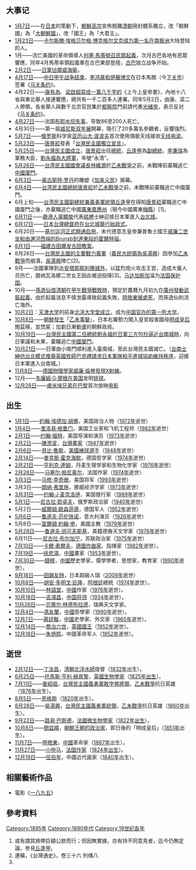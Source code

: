 ## 大事记

  - [1月7日](../Page/1月7日.md "wikilink")——在[日本](../Page/日本.md "wikilink")的策動下，[朝鮮高宗](../Page/朝鮮高宗.md "wikilink")宣佈脫離[清朝](../Page/清朝.md "wikilink")冊封體系獨立，改「朝鮮國」為「[大朝鮮國](https://zh.wikipedia.org/wiki/大朝鮮國 "wikilink")」，改「國王」為「大君主」。
  - [1月23日](../Page/1月23日.md "wikilink")——[卡尔斯滕·埃格贝尔格·博克格尔文克成为第一名在](https://zh.wikipedia.org/wiki/卡尔斯滕·埃格贝尔格·博克格尔文克 "wikilink")[南极洲](../Page/南极洲.md "wikilink")大陆登陆的人。
  - 1月——流亡美國的革命領導人[何塞·馬蒂號召民眾起義](https://zh.wikipedia.org/wiki/何塞·馬蒂 "wikilink")，次月古巴各地有民眾響應，同年4月馬蒂率領起義軍在古巴東部登陸，[古巴](../Page/古巴.md "wikilink")独立战争开始。
  - [2月2日](../Page/2月2日.md "wikilink")——[日軍佔領](https://zh.wikipedia.org/wiki/日軍 "wikilink")[威海衛](https://zh.wikipedia.org/wiki/威海衛 "wikilink")。
  - [4月17日](../Page/4月17日.md "wikilink")——[中日甲午战争结束](https://zh.wikipedia.org/wiki/中日甲午战争 "wikilink")，[李鸿章和](https://zh.wikipedia.org/wiki/李鸿章 "wikilink")[伊藤博文](../Page/伊藤博文.md "wikilink")在日本馬關（今[下关市](../Page/下关市.md "wikilink")）签署《[马关条约](../Page/马关条约.md "wikilink")》。
  - 4月22日——[康有為](https://zh.wikipedia.org/wiki/康有為 "wikilink")、[梁啟超寫成一萬八千字的](https://zh.wikipedia.org/wiki/梁啟超 "wikilink")《上今上皇帝書》，內地十八省與東北舉人接連響應，總共有一千二百多人連署。同年5月2日，由康、梁二人帶領，各省舉人與數千北京官民集於[都察院](../Page/都察院.md "wikilink")門前請代奏[光緒帝](https://zh.wikipedia.org/wiki/光緒帝 "wikilink")，表示反对《[马关条约](../Page/马关条约.md "wikilink")》。
  - [4月27日](../Page/4月27日.md "wikilink")——法国[布耶水坝失事](https://zh.wikipedia.org/wiki/布耶 "wikilink")，导致86至200人死亡。
  - 4月30日——第一屆[威尼斯双年展](../Page/威尼斯双年展.md "wikilink")開幕，吸引了20多萬名參觀者，反響強烈。
  - [5月7日](../Page/5月7日.md "wikilink")——[俄罗斯](../Page/俄罗斯.md "wikilink")科学家[亚历山大·波波夫](../Page/亚历山大·波波夫.md "wikilink")首次使用偶极天线接收[无线电波](https://zh.wikipedia.org/wiki/无线电波 "wikilink")。
  - [5月23日](../Page/5月23日.md "wikilink")——[唐景崧](../Page/唐景崧.md "wikilink")發表「[台灣民主國獨立宣言](https://zh.wikipedia.org/wiki/台灣民主國 "wikilink")」。
  - [5月25日](../Page/5月25日.md "wikilink")——[台灣民主國成立](https://zh.wikipedia.org/wiki/台灣民主國 "wikilink")，[唐景崧](../Page/唐景崧.md "wikilink")出任[總統](../Page/總統.md "wikilink")，[丘逢甲](../Page/丘逢甲.md "wikilink")為[副總統](https://zh.wikipedia.org/wiki/副總統 "wikilink")，[李秉瑞](../Page/李秉瑞.md "wikilink")為軍務大臣，[劉永福為大將軍](https://zh.wikipedia.org/wiki/劉永福 "wikilink")，年號“永清”。
  - [5月26日](../Page/5月26日.md "wikilink")——[台湾民主國國會議長](https://zh.wikipedia.org/wiki/台湾民主國 "wikilink")[林維源](../Page/林維源.md "wikilink")於[乙未戰爭](../Page/乙未戰爭.md "wikilink")之前，未戰陣前棄職逃亡[中國](../Page/中國.md "wikilink")[廈門](https://zh.wikipedia.org/wiki/廈門 "wikilink")。
  - [6月3日](../Page/6月3日.md "wikilink")——[奥古斯特·罗丹](../Page/奥古斯特·罗丹.md "wikilink")的雕塑《[加来义民](https://zh.wikipedia.org/wiki/加来义民 "wikilink")》揭幕。
  - [6月4日](../Page/6月4日.md "wikilink")——[台湾民主國總統](https://zh.wikipedia.org/wiki/台湾民主國 "wikilink")[唐景崧](../Page/唐景崧.md "wikilink")於[乙未戰爭](../Page/乙未戰爭.md "wikilink")之前，未戰陣前棄職逃亡中國廈門。
  - 6月上旬——[台湾民主國副總統兼義勇軍統領](https://zh.wikipedia.org/wiki/台湾民主國 "wikilink")[丘逢甲](../Page/丘逢甲.md "wikilink")在得知[唐景崧](../Page/唐景崧.md "wikilink")棄職逃亡中國廈門之後，亦棄職逃亡中國[廣東](https://zh.wikipedia.org/wiki/廣東 "wikilink")[嘉應州](https://zh.wikipedia.org/wiki/嘉應州 "wikilink")（現今中國廣東[梅縣](https://zh.wikipedia.org/wiki/梅縣 "wikilink")）\[1\]。
  - [6月11日](../Page/6月11日.md "wikilink")——[鹿港人](https://zh.wikipedia.org/wiki/彰化縣 "wikilink")[辜顯榮](../Page/辜顯榮.md "wikilink")代表[艋舺](../Page/艋舺.md "wikilink")士紳迎接日本軍進入[台北城](https://zh.wikipedia.org/wiki/台北 "wikilink")。
  - [6月17日](../Page/6月17日.md "wikilink")——[日本](../Page/日本.md "wikilink")[台灣總督府在](https://zh.wikipedia.org/wiki/台灣總督府 "wikilink")[台北城舉行始政式](https://zh.wikipedia.org/wiki/台北城 "wikilink")。
  - 6月20日——[基尔运河正式開通启用](https://zh.wikipedia.org/wiki/基尔运河 "wikilink")，末代德意志皇帝兼普魯士國王[威廉二世坐船由運河西端的Brunsb到達東段的霍爾特瑙](https://zh.wikipedia.org/wiki/威廉二世_\(德國\) "wikilink")。
  - [8月1日](../Page/8月1日.md "wikilink")——[福建](https://zh.wikipedia.org/wiki/福建 "wikilink")[古田爆发](https://zh.wikipedia.org/wiki/古田 "wikilink")[古田教案](../Page/古田教案.md "wikilink")。
  - 8月28日——[台灣民主國的主要戰力](https://zh.wikipedia.org/wiki/台灣民主國 "wikilink")[義軍](https://zh.wikipedia.org/wiki/義軍 "wikilink")（[義民大統領為](https://zh.wikipedia.org/wiki/義民 "wikilink")[吳湯興](../Page/吳湯興.md "wikilink")）因參加[乙未戰爭](../Page/乙未戰爭.md "wikilink")而崩潰，[吳湯興](../Page/吳湯興.md "wikilink")陣亡\[2\]。
  - 9月——法國軍隊到达[安塔那那利佛城外](https://zh.wikipedia.org/wiki/安塔那那利佛 "wikilink")，以猛烈炮火攻击王宫，造成大量人员伤亡，腊纳瓦洛娜二世女王因此被迫投降\[3\]。[马达加斯加](../Page/马达加斯加.md "wikilink")淪为[法国](https://zh.wikipedia.org/wiki/法国 "wikilink")[保护国](https://zh.wikipedia.org/wiki/保护国 "wikilink")。
  - 10月——[孫逸仙借](https://zh.wikipedia.org/wiki/孫逸仙 "wikilink")[清朝](../Page/清朝.md "wikilink")在[甲午戰爭戰敗時](https://zh.wikipedia.org/wiki/甲午戰爭 "wikilink")，預定於農曆九月初九在[廣州發動](https://zh.wikipedia.org/wiki/廣州 "wikilink")[武裝起義](../Page/乙未廣州起義.md "wikilink")，由於起義消息不慎泄露導致起義失敗，[陸皓東被處死](https://zh.wikipedia.org/wiki/陸皓東 "wikilink")，而孫逸仙則流亡海外。
  - [10月2日](../Page/10月2日.md "wikilink")：[天津大学](../Page/天津大学.md "wikilink")的前身[北洋大学堂成立](https://zh.wikipedia.org/wiki/北洋大学堂 "wikilink")，成为[中国官办的第一所](https://zh.wikipedia.org/wiki/中国 "wikilink")[大学](https://zh.wikipedia.org/wiki/大学 "wikilink")。
  - [10月8日](../Page/10月8日.md "wikilink")——[朝鮮發生](https://zh.wikipedia.org/wiki/朝鮮王朝 "wikilink")「[乙未事變](https://zh.wikipedia.org/wiki/乙未事變 "wikilink")」，日本右翼勢力闖入皇宮殺害國母[明成皇后](../Page/明成皇后.md "wikilink")閔茲暎，並焚屍；加劇日漸動盪的朝鮮政局。
  - [10月19日](../Page/10月19日.md "wikilink")——[台灣民主國第二任總統](https://zh.wikipedia.org/wiki/台灣民主國 "wikilink")[劉永福於日軍三方包抄逼近](https://zh.wikipedia.org/wiki/劉永福 "wikilink")[台南城時](https://zh.wikipedia.org/wiki/台南城 "wikilink")，向日軍議和未果，棄職逃亡[中國](../Page/中國.md "wikilink")[廈門](https://zh.wikipedia.org/wiki/廈門 "wikilink")。
  - [10月21日](../Page/10月21日.md "wikilink")——日軍由小南門順利進入臺南城，至此台灣民主國滅亡。（[台南士紳仿台北模式推舉英國牧師](https://zh.wikipedia.org/wiki/台南 "wikilink")[巴克禮請求日本軍隊和平進城協助維持秩序](https://zh.wikipedia.org/wiki/巴克禮 "wikilink")，迎接日本軍進入台南城。）
  - [11月8日](../Page/11月8日.md "wikilink")——[德國物理學家](https://zh.wikipedia.org/wiki/德國 "wikilink")[威廉·倫琴發現](https://zh.wikipedia.org/wiki/威廉·倫琴 "wikilink")[X射線](https://zh.wikipedia.org/wiki/X射線 "wikilink")。
  - 12月——[韦廉姆·G·摩根在](https://zh.wikipedia.org/wiki/韦廉姆·G·摩根 "wikilink")[美国](../Page/美国.md "wikilink")发明[排球](../Page/排球.md "wikilink")。
  - [12月28日](../Page/12月28日.md "wikilink")——[盧米埃兄弟在](https://zh.wikipedia.org/wiki/盧米埃兄弟 "wikilink")[巴黎](../Page/巴黎.md "wikilink")首次放映[电影](../Page/电影.md "wikilink")

## 出生

  - [1月1日](../Page/1月1日.md "wikilink")——[約翰·埃德加·胡佛](../Page/約翰·埃德加·胡佛.md "wikilink")，美国政治人物（[1972年](../Page/1972年.md "wikilink")逝世）
  - [1月4日](../Page/1月4日.md "wikilink")——[里洛易·格鲁门](../Page/里洛易·格鲁门.md "wikilink")，美国工业家和飞机工程师（[1982年](../Page/1982年.md "wikilink")逝世）
  - [2月1日](../Page/2月1日.md "wikilink")——[约翰·福特](../Page/约翰·福特.md "wikilink")，美国导演和演员（[1973年](../Page/1973年.md "wikilink")逝世）
  - [2月2日](../Page/2月2日.md "wikilink")——[陳澄波](../Page/陳澄波.md "wikilink")，[台灣畫家](https://zh.wikipedia.org/wiki/台灣 "wikilink")（[1947年](../Page/1947年.md "wikilink")逝世）
  - [2月6日](../Page/2月6日.md "wikilink")——[貝比·魯斯](../Page/貝比·魯斯.md "wikilink")，[美國棒球選手](https://zh.wikipedia.org/wiki/美國 "wikilink")（[1948年](../Page/1948年.md "wikilink")逝世）
  - [2月14日](../Page/2月14日.md "wikilink")——[麥克斯·霍克海默](../Page/麥克斯·霍克海默.md "wikilink")，德国哲学家（[1974年](../Page/1974年.md "wikilink")逝世）
  - [2月21日](../Page/2月21日.md "wikilink")——[亨利克·達姆](https://zh.wikipedia.org/wiki/亨利克·達姆 "wikilink")，丹麦生理学家和生物化学家（[1976年](../Page/1976年.md "wikilink")逝世）
  - [2月28日](../Page/2月28日.md "wikilink")——[马塞尔·帕尼奥尔](https://zh.wikipedia.org/wiki/马塞尔·帕尼奥尔 "wikilink")，法国作家（[1974年](../Page/1974年.md "wikilink")逝世）
  - [3月3日](../Page/3月3日.md "wikilink")——[马修·李奇微](https://zh.wikipedia.org/wiki/马修·李奇微 "wikilink")，美国将军（[1993年](../Page/1993年.md "wikilink")逝世）
  - 3月3日——[朗纳·弗里施](../Page/朗纳·弗里施.md "wikilink")，挪威经济学家（[1973年](../Page/1973年.md "wikilink")逝世）
  - [3月31日](../Page/3月31日.md "wikilink")——[约翰·J·麦克洛伊](https://zh.wikipedia.org/wiki/约翰·J·麦克洛伊 "wikilink")，美国银行家（[1989年](../Page/1989年.md "wikilink")逝世）
  - [5月1日](../Page/5月1日.md "wikilink")——[尼古拉·耶卓夫](https://zh.wikipedia.org/wiki/尼古拉·耶卓夫 "wikilink")，俄罗斯政治家（[1940年](../Page/1940年.md "wikilink")逝世）
  - 5月2日——[威爾姆·歐森菲德](../Page/威爾姆·歐森菲德.md "wikilink")，德国军人（[1952年](../Page/1952年.md "wikilink")逝世）
  - [5月6日](../Page/5月6日.md "wikilink")——[鲁道夫·范伦铁诺](https://zh.wikipedia.org/wiki/鲁道夫·范伦铁诺 "wikilink")，意大利演员（[1926年](../Page/1926年.md "wikilink")逝世）
  - 5月8日——[富爾頓·約翰·申](https://zh.wikipedia.org/wiki/富爾頓·約翰·申 "wikilink")，美國主教（[1979年](../Page/1979年.md "wikilink")逝世）
  - [5月28日](../Page/5月28日.md "wikilink")——[鲁道夫·闵可夫斯基](../Page/鲁道夫·闵可夫斯基.md "wikilink")，美籍德裔天文学家（[1976年](../Page/1976年.md "wikilink")逝世）
  - 6月11日——[尼古拉·布尔加宁](https://zh.wikipedia.org/wiki/尼古拉·布尔加宁 "wikilink")，苏联政治家（[1975年](../Page/1975年.md "wikilink")逝世）
  - [7月10日](https://zh.wikipedia.org/wiki/7月10日 "wikilink")——[卡爾·奧爾夫](https://zh.wikipedia.org/wiki/卡爾·奧爾夫 "wikilink")，[德國作曲家](https://zh.wikipedia.org/wiki/德國 "wikilink")、指揮家（[1982年](../Page/1982年.md "wikilink")逝世）。
  - [7月19日](https://zh.wikipedia.org/wiki/7月19日 "wikilink")——[徐悲鴻](https://zh.wikipedia.org/wiki/徐悲鴻 "wikilink")，[中國](../Page/中國.md "wikilink")畫家（[1953年](../Page/1953年.md "wikilink")逝世）。
  - [7月30日](../Page/7月30日.md "wikilink")——[錢穆](../Page/錢穆.md "wikilink")，[中國](../Page/中國.md "wikilink")歷史學家，儒學學者，思想家，教育家（[1990年](../Page/1990年.md "wikilink")逝世）。
  - [9月18日](../Page/9月18日.md "wikilink")——[田鍋友時](../Page/田鍋友時.md "wikilink")，日本超級人瑞（[2009年](../Page/2009年.md "wikilink")逝世）
  - [10月8日](../Page/10月8日.md "wikilink")——[胡安·多明戈·庇隆](https://zh.wikipedia.org/wiki/胡安·多明戈·庇隆 "wikilink")，[阿根廷](../Page/阿根廷.md "wikilink")總統（[1974年](../Page/1974年.md "wikilink")逝世）。
  - [10月10日](../Page/10月10日.md "wikilink")——[林語堂](https://zh.wikipedia.org/wiki/林語堂 "wikilink")，[中國](../Page/中國.md "wikilink")作家（[1976年](../Page/1976年.md "wikilink")逝世）。
  - [10月18日](../Page/10月18日.md "wikilink")——[吉鴻昌](https://zh.wikipedia.org/wiki/吉鴻昌 "wikilink")，[中国将领](https://zh.wikipedia.org/wiki/中国 "wikilink")（[1934年](../Page/1934年.md "wikilink")逝世）。
  - [11月26日](../Page/11月26日.md "wikilink")——[贝蒂尔·林德布拉德](../Page/贝蒂尔·林德布拉德.md "wikilink")，瑞典天文学家。
  - [12月4日](../Page/12月4日.md "wikilink")——[馮友蘭](https://zh.wikipedia.org/wiki/馮友蘭 "wikilink")，[中國](../Page/中國.md "wikilink")哲學家（[1990年](../Page/1990年.md "wikilink")逝世）。
  - [12月7日](../Page/12月7日.md "wikilink")——[蔣廷黻](../Page/蔣廷黻.md "wikilink")，[中國](../Page/中國.md "wikilink")史學家、外交家（[1965年](../Page/1965年.md "wikilink")逝世）。
  - [12月14日](../Page/12月14日.md "wikilink")——[喬治六世](https://zh.wikipedia.org/wiki/喬治六世 "wikilink")，[英國](https://zh.wikipedia.org/wiki/英國 "wikilink")[國王](https://zh.wikipedia.org/wiki/英國君主 "wikilink")（[1952年](../Page/1952年.md "wikilink")逝世）。
  - [12月18日](../Page/12月18日.md "wikilink")——[朱炳熙](../Page/朱炳熙.md "wikilink")，中國革命军人（[1952年](../Page/1952年.md "wikilink")逝世）。

## 逝世

  - [2月12日](../Page/2月12日.md "wikilink")——[丁汝昌](../Page/丁汝昌.md "wikilink")，[清朝](../Page/清朝.md "wikilink")[北洋水師](../Page/北洋水師.md "wikilink")提督（[1832年](../Page/1832年.md "wikilink")出生）。
  - [6月25日](../Page/6月25日.md "wikilink")——[托馬斯·亨利·赫胥黎](https://zh.wikipedia.org/wiki/托馬斯·亨利·赫胥黎 "wikilink")，[英國生物學家](https://zh.wikipedia.org/wiki/英國 "wikilink")（[1825年出生](https://zh.wikipedia.org/wiki/1825年 "wikilink")）。
  - [7月11日](https://zh.wikipedia.org/wiki/7月11日 "wikilink")——[姜紹祖](https://zh.wikipedia.org/wiki/姜绍祖_\(台湾客家人\) "wikilink")，[台灣民主國義勇軍敢字營將領](https://zh.wikipedia.org/wiki/台灣民主國 "wikilink")，[乙未戰爭](../Page/乙未戰爭.md "wikilink")抗日英雄（[1876年](../Page/1876年.md "wikilink")出生）。
  - [8月5日](../Page/8月5日.md "wikilink")——[恩格斯](https://zh.wikipedia.org/wiki/恩格斯 "wikilink")（[1820年](../Page/1820年.md "wikilink")出生）。
  - [8月28日](../Page/8月28日.md "wikilink")——[吳湯興](../Page/吳湯興.md "wikilink")，[台灣民主國義勇軍統領](https://zh.wikipedia.org/wiki/台灣民主國 "wikilink")，[乙未戰爭](../Page/乙未戰爭.md "wikilink")抗日英雄（[1860年](../Page/1860年.md "wikilink")出生）。
  - [9月22日](../Page/9月22日.md "wikilink")——[路易·巴斯德](../Page/路易·巴斯德.md "wikilink")，[法國微生物學家](https://zh.wikipedia.org/wiki/法國 "wikilink")（[1822年出生](https://zh.wikipedia.org/wiki/1822年 "wikilink")）。
  - [10月8日](../Page/10月8日.md "wikilink")——[閔兹暎](https://zh.wikipedia.org/wiki/閔兹暎 "wikilink")，[朝鮮王朝的政治家](https://zh.wikipedia.org/wiki/朝鮮王朝 "wikilink")，即日後的「明成皇后」（[1851年](../Page/1851年.md "wikilink")出生）。
  - [11月7日](../Page/11月7日.md "wikilink")——[陸皓東](https://zh.wikipedia.org/wiki/陸皓東 "wikilink")，[中國](../Page/中國.md "wikilink")革命家（[1867年](../Page/1867年.md "wikilink")出生）。
  - [11月27日](../Page/11月27日.md "wikilink")——[小仲马](../Page/小仲马.md "wikilink")，[法国作家](https://zh.wikipedia.org/wiki/法国 "wikilink")（[1824年出生](https://zh.wikipedia.org/wiki/1824年 "wikilink")）。
  - [12月19日](../Page/12月19日.md "wikilink")——[任伯年](../Page/任伯年.md "wikilink")，中國近代画家（[1840年](../Page/1840年.md "wikilink")出生）。

## 相關藝術作品

  - 電影《[一八九五](../Page/一八九五.md "wikilink")》

## 參考資料

[Category:1895年](https://zh.wikipedia.org/wiki/Category:1895年 "wikilink") [Category:1890年代](https://zh.wikipedia.org/wiki/Category:1890年代 "wikilink") [Category:19世纪各年](https://zh.wikipedia.org/wiki/Category:19世纪各年 "wikilink")

1.  或有謂其挾帶巨額公款而行；但因無實據，亦有持不同意見者，迄今仍無定論，參見[丘逢甲](../Page/丘逢甲.md "wikilink")。
2.  連橫，《台灣通史》，卷三十六 列傳八
3.